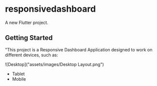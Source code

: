 # responsivedashboard

A new Flutter project.

## Getting Started

"This project is a Responsive Dashboard Application designed to work on different devices, such as:

   ![Desktop]("assets/images/Desktop Layout.png")
 -  Tablet 
 -  Mobile 




